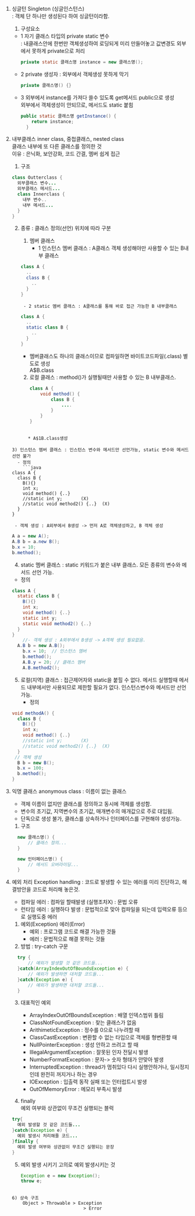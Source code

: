 1. 싱글턴 Singleton (싱글인스턴스)  
	: 객체 단 하나만 생성된다 하여 싱글턴이라함.  

	1) 구성요소  
	
	  - 1 자기 클래스 타입의 private static 변수  
	      : 내클래스안에 한번만 객체생성하여 로딩되게 미리 만들어놓고 값변경도 외부에서 못하게 private으로 처리  
        ```java
        private static 클래스명 instance = new 클래스명(); 
        ```
    - 2 private 생성자 : 외부에서 객체생성 못하게 막기  
	    ```java
      private 클래스명() {} 
      ```
    - 3 외부에서 instance를 가져다 쓸수 있도록 get메서드 public으로 생성  
		    외부에서 객체생성이 안되므로, 메서드도 static 붙힘  
        ```java
        public static 클래스명 getInstance() {
      		return instance; 
	      }
        ```

2. 내부클래스 inner class, 중첩클래스, nested class  
	클래스 내부에 또 다른 클래스를 정의한 것  
	이유 : 은닉화, 보안강화, 코드 간결, 멤버 쉽게 접근  

	1) 구조  
      ```java
      class Outterclass {
        외부클래스 변수...
        외부클래스 메서드...
        class Innerclass {
          내부 변수..
          내부 메서드... 
        }
      }
      ```

	2) 종류 : 클래스 정의(선언) 위치에 따라 구분  
		
		1. 멤버 클래스  
			- 1 인스턴스 멤버 클래스 : A클래스 객체 생성해야만 사용할 수 있는 B내부 클래스  
          ```java
          class A {
            ..
            class B {
              ..
            }
          }
          ```
			- 2 static 멤버 클래스 : A클래스를 통해 바로 접근 가능한 B 내부클래스  
          ```java
          class A {
            ..
            static class B {
              ..
            }
          }
          ```  
          
        * 멤버클래스도 하나의 클래스이므로 컴파일하면 바이트코드파일(.class) 별도로 생성  
            A$B.class

		2. 로컬 클래스 : method()가 실행될때만 사용할 수 있는 B 내부클래스.  
			```java
			class A {
				void method() {
					class B {
						....
					}
				}
			}
      ```
      
			* A$1B.class생성

	3) 인스턴스 멤버 클래스 : 인스턴스 변수와 메서드만 선언가능, static 변수와 메서드 선언 불가  
		- 정의 
		  ```java
      class A {
        class B {
          B(){}
          int x; 
          void method() {..}
          //static int y; 		(X)
          //static void method2() {..}	(X)
        }
      }
      ```  
      
		- 객체 생성 : A외부에서 B생성 -> 먼저 A로 객체생성하고, B 객체 생성   
      ```java
      A a = new A(); 
      A.B b = a.new B(); 
      b.x = 10; 
      b.method(); 
      ```
	4) static 멤버 클래스 : static 키워드가 붙은 내부 클래스. 모든 종류의 변수와 메서드 선언 가능.  
	  - 정의 
      ```java
      class A {
        static class B {
          B(){}
          int x; 
          void method() {..}
          static int y; 		
          static void method2() {..}	
        }
      }  
		  //- 객체 생성 : A외부에서 B생성 -> A객체 생성 필요없음.  
    	A.B b = new A.B(); 
		  b.x = 10;  // 인스턴스 멤버 
		  b.method(); 
		  A.B.y = 20; // 클래스 멤버 
		  A.B.method2(); 
      ```
      
	5) 로컬(지역) 클래스 : 접근제어자와 static을 붙힐 수 없다. 메서드 실행할때 메서드 내부에서만 사용되므로 제한할 필요가 없다. 인스턴스변수와 메서드만 선언 가능.  
		- 정의  
      ```java
      void methodA() {
        class B {
          B(){}
          int x; 
          void method() {..}
          //static int y; 		(X)
          //static void method2() {..}	(X)
        }
       // 객체 생성 
        B b = new B(); 
        b.x = 100; 
        b.method(); 
      }
      ```
      
3. 익명 클래스 anonymous class : 이름이 없는 클래스  
	- 객체 이름이 없지만 클래스를 정의하고 동시에 객체를 생성함.  
	- 변수의 초기값, 지역변수의 초기값, 매개변수의 매개값으로 주로 대입됨.  
	- 단독으로 생성 불가, 클래스를 상속하거나 인터페이스를 구현해야 생성가능.  

	1) 구조 
	  ```java
		new 클래스명() {
			// 클래스 정의...
		}

		new 인터페이스명() {
			// 메서드 오버라이딩... 
		}
    ```
4. 예외 처리 Exception handling : 코드로 발생할 수 있는 에러를 미리 진단하고, 해결방안을 코드로 처리해 놓은것.  
	- 컴파일 에러 : 컴파일 할때발생 (실행조차X) : 문법 오류  
	- 런타임 에러 : 실행하다 발생 : 문법적으로 맞아 컴파일을 되는데 입력오류 등으로 실행도중 에러  

	1) 예외(Exception) 에러(Error)  
		- 예외 : 프로그램 코드로 해결 가능한 것들  
		- 에러 : 문법적으로 해결 못하는 것들  
	2) 방법 : try-catch 구문  
	  ```java
		try {
			// 예외가 발생할 것 같은 코드들... 	
		}catch(ArrayIndexOutOfBoundsException e) {
			// 예외가 발생하면 대처할 코드들... 
		}catch(Exception e) {
			// 예외가 발생하면 대처할 코드들... 
		}
    ```
	3) 대표적인 예외  
		- ArrayIndexOutOfBoundsException : 배열 인덱스범위 틀림  
		- ClassNotFoundException : 찾는 클래스가 없음  
		- ArithimeticException : 정수를 0으로 나누려할 때  
		- ClassCastException : 변환할 수 없는 타입으로 객체를 형변환할 때  
		- NullPointerException : 생성 안하고 쓰려고 할 때  
		- IllegalArgumentException : 잘못된 인자 전달시 발생  
		- NumberFormatException : 문자-> 숫자 형태가 안맞아 발생  
		- InterruptedException : thread가 멈취있다 다시 실행안하거나, 일시정지인데 완전히 꺼지거나 하는 경우  
		- IOException : 입출력 동작 실패 또는 인터럽트시 발생  
		- OutOfMemoryError : 메모리 부족시 발생  
	
	4) finally  
		예외 여부와 상관없이 무조건 실행되는 블럭  
      ```java
      try{
        예외 발생할 것 같은 코드들...
      }catch(Exception e) {
        예외 발생시 처리해줄 코드...
      }finally {
        예외 발생 여부와 상관없이 무조건 실행되는 문장 
      }
      ```
	
	5) 예외 발생 시키기
		고의로 예외 발생시키는 것
		```java
		Exception e = new Exception();
		throw e;
    ```
    
	6) 상속 구조  
		Object > Throwable > Exception  
				               > Error  
